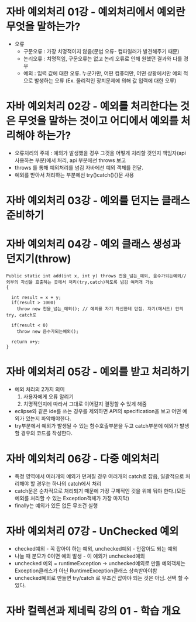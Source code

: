 # 자바 예외처리 01강 - 예외처리에서 예외란 무엇을 말하는가?
* 오류
   * 구문오류 : 가장 치명적이지 않음(문법 오류- 컴파일러가 발견해주기 때문)
   * 논리오류 : 치명적임, 구문오류는 없고 논리 오류로 인해 원했던 결과와 다를 경우
   * 예외     : 입력 값에 대한 오류. 누군가만, 어떤 컴퓨터만, 어떤 상황에서만 예외 적으로 발생하는 오류 (Ex. 물리적인 장치문제에 의해 값 입력에 대한 오류)

# 자바 예외처리 02강 - 예외를 처리한다는 것은 무엇을 말하는 것이고 어디에서 예외를 처리해야 하는가?
* 오류처리의 주체 : 예외가 발생했을 경우 그것을 어떻게 처리할 것인지 책임자(api사용하는 부분)에서 처리, api 부분에선 throws 보고
* throws 를 통해 예외처리를 넘김 자바에선 예외 객체를 전달.
* 예외를 받아서 처리하는 부분에선 try()catch(){}문 사용

# 자바 예외처리 03강 - 예외를 던지는 클래스 준비하기

# 자바 예외처리 04강 - 예외 클래스 생성과 던지기(throw)
```
Public static int add(int x, int y) throws 천을_넘는_예외, 음수가되는예외// 외부의 자신을 호출하는 곳에서 처리(try,catch)하도록 넘김 여러개 가능
{

  int result = x + y;
  if(result > 1000)
    throw new 천을_넘는_예외(); // 예외를 자기 자신한테 던짐. 자기(메서드) 안의 try, catch로
  
  if(result < 0)
    throw new 음수가되는예외();
  
  return x+y;
}
```

# 자바 예외처리 05강 - 예외를 받고 처리하기
* 예외 처리의 2가지 의미
   1. 사용자에게 오류 알리기
   2. 치명적인지에 따라서 그대로 이어갈지 결정할 수 있게 해줌  
* eclipse와 같은 ide를 쓰는 경우를 제외하면 API의 specification을 보고 어떤 예외가 있는지 파악해야한다.
* try부분에서 예외가 발생될 수 있는 함수호출부분을 두고 catch부분에 예외가 발생할 경우의 코드를 작성한다.

# 자바 예외처리 06강 - 다중 예외처리
* 특정 영역에서 여러개의 예외가 던져질 경우 여러개의 catch로 잡음, 일괄적으로 처리해야 할 경우는 하나의 catch에서 처리
* catch문은 순차적으로 처리되기 때문에 가장 구체적인 것을 위에 둬야 한다.(모든 예외를 처리할 수 있는 Exception객체가 가장 마지막)
* finally는 예외가 있든 없든 무조건 실행

# 자바 예외처리 07강 - UnChecked 예외
* checked예외 - 꼭 잡아야 하는 예외, unchecked예외 - 안잡아도 되는 예외
* 나눌 때 분모가 0이면 예외 발생 - 이 예외가 unchecked예외
* unchecked 예외 = runtimeException  -> unchecked예외로 만들 예외객체는 Exception클래스가 아닌 RuntimeException클래스 상속받아야함
* unchecked예외로 만들면 try/catch 로 무조건 잡아야 되는 것은 아님. 선택 할 수 있다.

# 자바 컬렉션과 제네릭 강의 01 - 학습 개요
